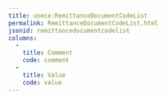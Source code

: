 ```yaml
---
title: unece:RemittanceDocumentCodeList
permalink: RemittanceDocumentCodeList.html
jsonid: remittancedocumentcodelist
columns:
  - 
    title: Comment
    code: comment
  - 
    title: Value
    code: value
---
```


